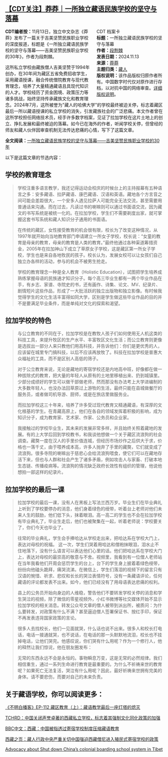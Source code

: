 <!--1731631524000-->
[【CDT关注】莽莽｜一所独立藏语民族学校的坚守与落幕](https://chinadigitaltimes.net/chinese/713108.html)
------

<div style="width:42%;float:right;padding-left:20px;"><div class="su-spoiler su-spoiler-style-fancy su-spoiler-icon-chevron-circle" data-scroll-offset="0" data-anchor-in-url="no"><div class="su-spoiler-title" tabindex="0" role="button"><span class="su-spoiler-icon"></span>CDT 档案卡</div><div class="su-spoiler-content su-u-clearfix su-u-trim"><strong>标题：</strong>一所独立藏语民族学校的坚守与落幕<br><strong>作者：</strong><a href="https://chinadigitaltimes.net/space/莽莽" target="_blank">段荆棘</a><br><strong>发表日期：</strong>2024.11.13<br><strong>来源：</strong><a href="https://read.mangmang.run/p/0ca" target="_blank">莽莽</a><br><strong>主题归类：</strong><a href="https://chinadigitaltimes.net/space/藏人" target="_blank">藏人</a><br><strong>版权说明：</strong>该作品版权归原作者所有。中国数字时代仅对原作进行存档，以对抗中国的网络审查。<a href="https://chinadigitaltimes.net/chinese/copyright">详细版权说明</a>。</div></div></div><p><strong>CDT编者按：</strong>11月13日，独立中文杂志《莽莽》发布了一篇关于吉美坚赞民族职业学校的深度报道，标题是《一所独立藏语民族学校的坚守与落幕——吉美坚赞民族职业学校的30年》，作者为段荆棘。</p><p>这所私立学校由藏族僧人吉美坚赞于1994年创办，在30年间为藏区五省免费招收学生，采用藏语授课，融合传统僧院教育与现代教育理念，培养了大量精通藏语且具现代知识的人才。学校经历了资金困境、政策压力等诸多挑战，始终坚持传承藏族文化和教育理念。2024年7月，这所被誉为"藏人的哈佛大学"的学校最终被迫关停，标志着藏区最后一所以藏语授课的私立学校的消失，引发藏族社会的广泛悲痛。本文作者曾在这所学校担任网络技术员，经手许多数字档案，见证了拉加学校在这片土地上的创立、挣扎发展和最终被迫的落幕。如今已在海外的作者，听闻学校关停，但曾经的师友和藏人伙伴因审查机制无法传达悲痛的心情，写下了这篇文章。</p><p><strong>全文阅读：</strong><a href="https://read.mangmang.run/p/0ca" title="一所独立藏语民族学校的坚守与落幕——吉美坚赞民族职业学校的30年">一所独立藏语民族学校的坚守与落幕——吉美坚赞民族职业学校的30年</a></p><p>以下是这篇文章的节选内容：</p><h2>学校的教育理念</h2><blockquote><p>学校注重多语言教学，我还记得运动会校庆的时候台上的主持报幕有五种语言之多：安多藏语、拉萨藏语、康巴藏语、汉语和英语。藏地各个方言音之间可能会差距很大，一个安多人遇见拉萨人可能完全无法交流，甚至需要用普通话来沟通。而在过去，凡读过书的喇嘛则可以通过书面语交流，因为藏文的书写系统是被统一化的。在拉加学校，学生们不需要剃度出家，就可掌握这套书写系统和藏人知识分子通用的书面语。</p><p>在传统的藏区，女性接受教育的机会很有限，校长为了改变这种情况，从1997年就开始向当地教育部门申请建立一所女子学校，校长说：“女童的教育是母亲的教育，母亲的教育是人类的教育。”最终他通过各种渠道筹措资金，2005年在拉加神山下成立了草原女子学校，这是藏区第一所女子学校，学生也是来自各地牧民的孩子。校长认为，发展女校可以让女孩们自己独立办各样的活动，参与的机会不被男生抢走。</p><p>学校的教育理念一种是全人教育（Holistic Education），试图把学生培养成熟练掌握母语的民族通才知识分子。每个高三毕业生都有一两个毕业作品在手，有乡志、家谱、寺院史的书，还有画作、诗集、论文、MV、纪录片、剧情短片这些作品，形成了一大批活跃的独立出版物和独立影像。有时候我觉得学生的文化生活丰富得如同大学，区别是学生做这些毕业作品的目的并不是要满足毕业条件，而是单纯对文化的探索和渴望。</p></blockquote><h2>拉加学校的特色</h2><blockquote><p>与公立教育的不同在于，拉加学校是在教牧人孩子们如何使用无人机这类的科技工具，来提升牧区的生产水平、丰富牧区文化生活；而公立教育则更像是选拔出一部分人来只教他们用高科技，并告诉他们：你们是更优秀的人，应该留在城里专门搞科技，以后不应该再放牧了。科技在拉加学校是普惠大众福祉的工具，而不是区别人高低的筛子。</p><p>对于公立教育来说，无论是藏地的寄宿学校还是内地高中班，好像都在做一种拔除式的教育，把大量的年轻人从原有的土地里移植出来、扔到城镇里。少部分成绩好的学生可以做干部做老师，然而那没有办法考上大学进编制的大多数年轻人，也没办法回草原过上游牧的生活，最终只能在县城做餐厅的服务员，或者做司机导游、厨师，或是在旅店里做服务业。</p><p>而拉加学校这三十年来，培养了许多受过现代教育又精通藏语，有深厚的文化根基的学生。在青藏高原上，他们在各自的领域发挥着积极的影响，成为知识分子，成为教育家、艺术家、作家、公务员和企业家。</p><p>我接触过的学校毕业生，其未来的发展非常多样，并且始终关照着藏地的发展。有的上大学后回到学校教书，和我谈他想做一个关于藏区流浪狗的社会调查。藏獒一度在汉人的手里价值连城，但经历市场炒作之后供大于求，价格也一落千丈，由于喂养成本高，许多人抛弃了手里的藏獒，它们就变成了流浪狗。很多寺院的喇嘛出于慈悲心会给流浪狗喂食，使它们可以在藏地存活下来，但也与人群和社会产生了诸多矛盾，例如攻击人与家畜、打破本地生态链、传播疫病等。流浪狗的情况缺乏政府长效性有组织的管理，他说他想拍一部这样的纪录片。</p></blockquote><h2>拉加学校的最后一课</h2><blockquote><p>拉加学校的最后一课，没有人在黑板上写法兰西万岁。毕业生们在毕业典礼上听到了学校要停办的消息，他们身着绿色的绶带，听着台上老师对他们未来人生的鼓励，他们低下头，抹着眼泪。高一高二的学生也不会在拉加学校有毕业典礼了，毕业生走后，他们也被聚集在一起，听着老师说：学校要关了，你们今天也毕业了。</p><p>往常的毕业典礼，学生会手捧哈达从学校走出来，把哈达系在学校大门上，表达对母校的祝福。 这一次，学生们哭着用哈达和僧袍抹眼泪，泪水止不住地落下，没有什么语言可以表达他们心里的话。他们把哈达系在学校大门上，表达对母校的最崇高的敬意与不舍。视频里，我看到有一位僧人老师站在当年我看他们开周会惩罚学生的台上，台下的学生身上披着着绿色绶带，纷纷向他磕头跪拜，痛哭流涕。在微信上，学生们落泪的视频下的留言只有汉语的惋惜、祈求、悲叹和长长的哭泣表情符号，没有一条藏语评论，任何藏语的评论都发表不出来。如今，他们已经没有了用母语表达悲痛的权利。</p><p>县上的公务员开始向身边的人维稳，警告他们不要转发学校关停的消息和学生哭泣的视频，除了微信的零星视频外，小红书微博等社交媒体开始不显示拉加学校的相关消息。转发公众号文章的僧人被带到派出所，被质问：为什么要转发，对政策有什么不满？甚至逼迫僧人签署保证书、按红手印，保证不再发表违背国家政策的言论。</p><p>很多人去找校长，他们一见面就哭，什么话也说不出来。很多人和校长打电话，电话一接通就哭，也不说话，在电话的那一头默默地流泪，校长也不挂掉电话，让他们哭完。他感叹说，你们哭有什么用呢？作为一个修行人，他的释然让我们惊诧，他在朋友圈发布：</p><p>无常的东西永远不会是永恒的。事物瞬息万变，这是无常的必然规律。我们相信重生，通过一系列生命进行教育是最重要的。为什么不祈祷来世的教育呢？如果死亡无法复活，哭泣有什么用呢？因此，最好祈祷来世拥有完美的身体。请不要悲伤，而要对自己的未来负责。</p></blockquote><h2>关于藏语学校，你可以阅读更多：</h2><p><a href="https://www.bumingbai.net/2024/09/tibet-education-1/">《不明白播客》EP-112 藏区教育（上）：藏语教学最后一座灯塔的熄灭</a></p><p><a href="https://cn.tchrd.org/%E4%B8%AD%E5%9B%BD%E5%85%B3%E9%97%AD%E5%A3%B0%E8%AA%89%E5%8D%93%E8%91%97%E7%9A%84%E8%A5%BF%E8%97%8F%E7%A7%81%E7%AB%8B%E5%AD%A6%E6%A0%A1%EF%BC%8C%E6%A0%87%E5%BF%97%E7%9D%80%E5%85%B6%E5%BC%BA%E5%88%B6/">TCHRD：中国关闭声誉卓著的西藏私立学校，标志着其强制文化同化政策的加强</a></p><p><a href="https://www.bbc.com/zhongwen/simp/chinese-news-68526757">BBC中文：西藏：中国被指透过寄宿学校制度压缩藏语教育</a></p><p><a href="https://www.xizang-zhiye.org/%E8%97%8F%E4%BA%BA%E8%A1%8C%E6%94%BF%E4%B8%AD%E5%A4%AE%E4%B8%A5%E9%87%8D%E5%85%B3%E5%88%87%E4%B8%AD%E5%9B%BD%E5%BC%BA%E8%BF%AB%E8%A5%BF%E8%97%8F%E5%83%A7%E5%B0%BC%E8%BF%9B%E5%85%A5%E6%AE%96%E6%B0%91/">西藏之页：藏人行政中央严重关切中国强迫西藏僧尼进入殖民式寄宿学校的政策</a></p><p><a href="https://tibetaction.net/campaigns/colonialboardingschools/">Advocacy about Shut down China’s colonial boarding school system in Tibet</a></p><div class="addtoany_share_save_container addtoany_content addtoany_content_bottom"><div class="a2a_kit a2a_kit_size_32 addtoany_list" data-a2a-url="https://chinadigitaltimes.net/chinese/713108.html" data-a2a-title="【CDT关注】莽莽｜一所独立藏语民族学校的坚守与落幕"><a class="a2a_button_facebook" href="https://www.addtoany.com/add_to/facebook?linkurl=https%3A%2F%2Fchinadigitaltimes.net%2Fchinese%2F713108.html&amp;linkname=%E3%80%90CDT%E5%85%B3%E6%B3%A8%E3%80%91%E8%8E%BD%E8%8E%BD%EF%BD%9C%E4%B8%80%E6%89%80%E7%8B%AC%E7%AB%8B%E8%97%8F%E8%AF%AD%E6%B0%91%E6%97%8F%E5%AD%A6%E6%A0%A1%E7%9A%84%E5%9D%9A%E5%AE%88%E4%B8%8E%E8%90%BD%E5%B9%95" title="Facebook" rel="nofollow noopener" target="_blank"></a><a class="a2a_button_twitter" href="https://www.addtoany.com/add_to/twitter?linkurl=https%3A%2F%2Fchinadigitaltimes.net%2Fchinese%2F713108.html&amp;linkname=%E3%80%90CDT%E5%85%B3%E6%B3%A8%E3%80%91%E8%8E%BD%E8%8E%BD%EF%BD%9C%E4%B8%80%E6%89%80%E7%8B%AC%E7%AB%8B%E8%97%8F%E8%AF%AD%E6%B0%91%E6%97%8F%E5%AD%A6%E6%A0%A1%E7%9A%84%E5%9D%9A%E5%AE%88%E4%B8%8E%E8%90%BD%E5%B9%95" title="Twitter" rel="nofollow noopener" target="_blank"></a><a class="a2a_button_telegram" href="https://www.addtoany.com/add_to/telegram?linkurl=https%3A%2F%2Fchinadigitaltimes.net%2Fchinese%2F713108.html&amp;linkname=%E3%80%90CDT%E5%85%B3%E6%B3%A8%E3%80%91%E8%8E%BD%E8%8E%BD%EF%BD%9C%E4%B8%80%E6%89%80%E7%8B%AC%E7%AB%8B%E8%97%8F%E8%AF%AD%E6%B0%91%E6%97%8F%E5%AD%A6%E6%A0%A1%E7%9A%84%E5%9D%9A%E5%AE%88%E4%B8%8E%E8%90%BD%E5%B9%95" title="Telegram" rel="nofollow noopener" target="_blank"></a><a class="a2a_button_reddit" href="https://www.addtoany.com/add_to/reddit?linkurl=https%3A%2F%2Fchinadigitaltimes.net%2Fchinese%2F713108.html&amp;linkname=%E3%80%90CDT%E5%85%B3%E6%B3%A8%E3%80%91%E8%8E%BD%E8%8E%BD%EF%BD%9C%E4%B8%80%E6%89%80%E7%8B%AC%E7%AB%8B%E8%97%8F%E8%AF%AD%E6%B0%91%E6%97%8F%E5%AD%A6%E6%A0%A1%E7%9A%84%E5%9D%9A%E5%AE%88%E4%B8%8E%E8%90%BD%E5%B9%95" title="Reddit" rel="nofollow noopener" target="_blank"></a><a class="a2a_button_whatsapp" href="https://www.addtoany.com/add_to/whatsapp?linkurl=https%3A%2F%2Fchinadigitaltimes.net%2Fchinese%2F713108.html&amp;linkname=%E3%80%90CDT%E5%85%B3%E6%B3%A8%E3%80%91%E8%8E%BD%E8%8E%BD%EF%BD%9C%E4%B8%80%E6%89%80%E7%8B%AC%E7%AB%8B%E8%97%8F%E8%AF%AD%E6%B0%91%E6%97%8F%E5%AD%A6%E6%A0%A1%E7%9A%84%E5%9D%9A%E5%AE%88%E4%B8%8E%E8%90%BD%E5%B9%95" title="WhatsApp" rel="nofollow noopener" target="_blank"></a><a class="a2a_button_email" href="https://www.addtoany.com/add_to/email?linkurl=https%3A%2F%2Fchinadigitaltimes.net%2Fchinese%2F713108.html&amp;linkname=%E3%80%90CDT%E5%85%B3%E6%B3%A8%E3%80%91%E8%8E%BD%E8%8E%BD%EF%BD%9C%E4%B8%80%E6%89%80%E7%8B%AC%E7%AB%8B%E8%97%8F%E8%AF%AD%E6%B0%91%E6%97%8F%E5%AD%A6%E6%A0%A1%E7%9A%84%E5%9D%9A%E5%AE%88%E4%B8%8E%E8%90%BD%E5%B9%95" title="Email" rel="nofollow noopener" target="_blank"></a><a class="a2a_button_copy_link" href="https://www.addtoany.com/add_to/copy_link?linkurl=https%3A%2F%2Fchinadigitaltimes.net%2Fchinese%2F713108.html&amp;linkname=%E3%80%90CDT%E5%85%B3%E6%B3%A8%E3%80%91%E8%8E%BD%E8%8E%BD%EF%BD%9C%E4%B8%80%E6%89%80%E7%8B%AC%E7%AB%8B%E8%97%8F%E8%AF%AD%E6%B0%91%E6%97%8F%E5%AD%A6%E6%A0%A1%E7%9A%84%E5%9D%9A%E5%AE%88%E4%B8%8E%E8%90%BD%E5%B9%95" title="Copy Link" rel="nofollow noopener" target="_blank"></a><a class="a2a_dd addtoany_share_save addtoany_share" href="https://www.addtoany.com/share"></a></div></div>

